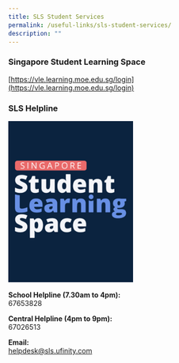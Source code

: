 ```yaml
---
title: SLS Student Services
permalink: /useful-links/sls-student-services/
description: ""
---
```

### Singapore Student Learning Space
[https://vle.learning.moe.edu.sg/login](https://vle.learning.moe.edu.sg/login)


### SLS Helpline

<img src="/images/SLS_Helpline.jpg" 
     style="width:50%">


**School Helpline (7.30am to 4pm):**  
67653828  
  
**Central Helpline (4pm to 9pm):**  
67026513  
  
**Email:**  
[helpdesk@sls.ufinity.com](mailto:helpdesk@sls.ufinity.com)